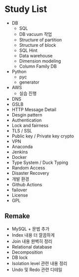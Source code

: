 # Study List

- DB
  - SQL
  - DB vacuum 작업
  - Structure of partition
  - Structure of block
  - SQL Hint
  - Data warehouse
  - Dimension modeling
  - Column Family DB
- Python
  - pyc
  - generator
- AWS
  - 실습 진행
- DNS
- GSLB
- HTTP Message Detail
- Desgin pattern
- Authentication
- Lock and fairness
- TLS / SSL
- Public key / Private key crypto
- VPN
- Anaconda
- Jenkins
- Docker
- Type System / Duck Typing
- Random Access
- Disaster Recovery
- 개발 환경
- Github Actions
- failover
- License
- GPL

## Remake

- MySQL + 문법 추가
- Index 내용 더 깔끔하게
- Join 내용 완벽히 정리
- Relational database
- Decomposition
- DB lock
- Isolation level 관련 내용 정리
- Undo 및 Redo 관련 디테일
